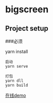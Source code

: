 # bigscreen

## Project setup

###必须

yarn install 

```
启动
yarn serve 
```


```
打包
yarn dll
yarn build
```
[在线demo](https://vdocment.netlify.com/Login)
